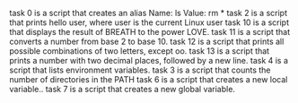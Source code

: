 task 0 is a script that creates an alias
Name: ls
Value: rm *
task 2 is a script that prints hello user, where user is the current Linux user
task 10 is a script that displays the result of BREATH to the power LOVE.
task 11 is a script that converts a number from base 2 to base 10.
task 12 is a script that prints all possible combinations of two letters, except oo.
task 13 is a  script that prints a number with two decimal places, followed by a new line.
task 4 is a script that lists environment variables.
task 3 is a script that counts the number of directories in the PATH
task 6 is a script that creates a new local variable..
task 7 is a script that creates a new global variable.
